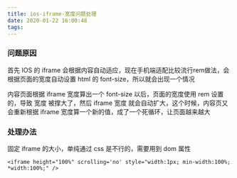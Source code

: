 ```yaml
---
title: ios-iframe-宽度问题处理
date: 2020-01-22 16:00:48
tags:
---
```


###  问题原因
首先 IOS 的 iframe 会根据内容自动适应，现在手机端适配比较流行rem做法，会根据页面的宽度自动设置 html 的 font-size，所以就会出现一个情况

内容页面根据 iframe 宽度算出一个 font-size 以后，页面的宽度使用 rem 设置的，导致 宽度 被撑大了，然后 iframe 宽度 就会自动扩大，这个时候，内容页又会重新根据 iframe 宽度算一个新的值，成了一个死循环，让页面越来越大

### 处理办法

固定 iframe 的大小，单纯通过 css 是不行的，需要用到 dom 属性
```
<iframe height="100%" scrolling='no' style="width:1px; min-width:100%; *width:100%;" />
```